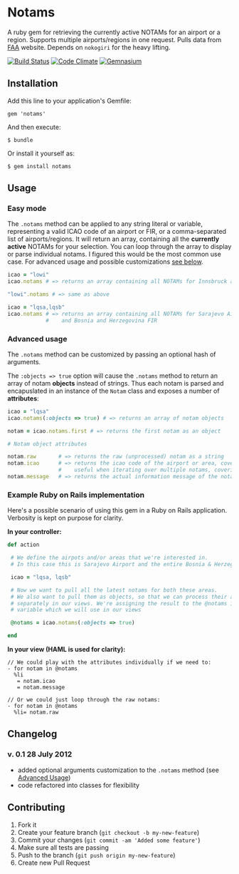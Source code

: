 # Notams

A ruby gem for retrieving the currently active NOTAMs for an airport or a region.
Supports multiple airports/regions in one request. Pulls data from
[FAA](http://www.faa.gov/) website. Depends on `nokogiri` for the heavy lifting.

[![Build Status](https://secure.travis-ci.org/tarakanbg/notams.png)](http://travis-ci.org/tarakanbg/notams)
[![Code Climate](https://codeclimate.com/badge.png)](https://codeclimate.com/github/tarakanbg/notams)
[![Gemnasium](https://gemnasium.com/tarakanbg/notams.png?travis)](https://gemnasium.com/tarakanbg/notams)

## Installation

Add this line to your application's Gemfile:

    gem 'notams'

And then execute:

    $ bundle

Or install it yourself as:

    $ gem install notams

## Usage

### Easy mode

The `.notams` method can be applied to any string literal or variable,
representing a valid ICAO code of an airport or FIR, or a comma-separated list
of airports/regions. It will return an array, containing all the **currently
active** NOTAMs for your selection. You can loop through the array to display or
parse individual notams. I figured this would be the most common use case. For
advanced usage and possible customizations [see below](#advanced-usage).

```ruby
icao = "lowi"
icao.notams # => returns an array containing all NOTAMs for Innsbruck airport

"lowi".notams # => same as above

icao = "lqsa,lqsb"
icao.notams # => returns an array containing all NOTAMs for Sarajevo Airport
            #    and Bosnia and Herzegovina FIR
```

### Advanced usage

The `.notams` method can be customized by passing an optional hash of arguments.

The `:objects => true` option will cause the `.notams` method to return an array
of notam **objects** instead of strings. Thus each notam is parsed and
encapuslated in an instance of the `Notam` class and exposes a number of
**attributes**:

```ruby
icao = "lqsa"
icao.notams(:objects => true) # => returns an array of notam objects

notam = icao.notams.first # => returns the first notam as an object

# Notam object attributes

notam.raw       # => returns the raw (unprocessed) notam as a string
notam.icao      # => returns the icao code of the airport or area, covered by the notam;
                #    useful when iterating over multiple notams, covering a collection of airports or areas
notam.message   # => returns the actual information message of the notam as a string
```

### Example Ruby on Rails implementation

Here's a possible scenario of using this gem in a Ruby on Rails application.
Verbosity is kept on purpose for clarity.

**In your controller:**
```ruby
def action

 # We define the airpots and/or areas that we're interested in.
 # In this case this is Sarajevo Airport and the entire Bosnia & Herzegovina FIR

 icao = "lqsa, lqsb"

 # Now we want to pull all the latest notams for both these areas.
 # We also want to pull them as objects, so that we can process their attributes
 # separately in our views. We're assigning the result to the @notams instance
 # variable which we will use in our views

 @notams = icao.notams(:objects => true)

end
```

**In your view (HAML is used for clarity):**

```haml
// We could play with the attributes individually if we need to:
- for notam in @notams
  %li
   = notam.icao
   = notam.message

// Or we could just loop through the raw notams:
- for notam in @notams
  %li= notam.raw
```

## Changelog

### v. 0.1 28 July 2012

* added optional arguments customization to the `.notams` method (see [Advanced Usage](#advanced-usage))
* code refactored into classes for flexibility


## Contributing

1. Fork it
2. Create your feature branch (`git checkout -b my-new-feature`)
3. Commit your changes (`git commit -am 'Added some feature'`)
4. Make sure all tests are passing
5. Push to the branch (`git push origin my-new-feature`)
6. Create new Pull Request
